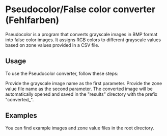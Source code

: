 # Pseudocolor/False color converter (Fehlfarben)

Pseudocolor is a program that converts grayscale images in BMP format into false color images. It assigns RGB colors to different grayscale values based on zone values provided in a CSV file.

## Usage

To use the Pseudocolor converter, follow these steps:

Provide the grayscale image name as the first parameter.
Provide the zone value file name as the second parameter.
The converted image will be automatically opened and saved in the "results" directory with the prefix "converted_".

## Examples
You can find example images and zone value files in the root directory.